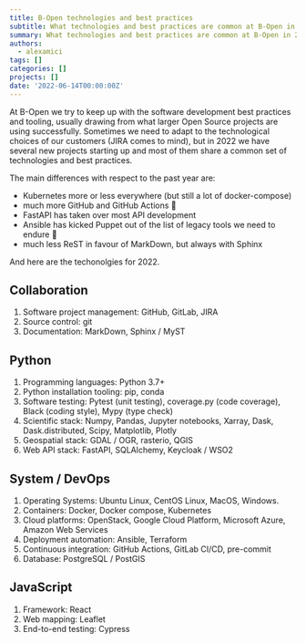 ```yaml
---
title: B-Open technologies and best practices
subtitle: What technologies and best practices are common at B-Open in 2022
summary: What technologies and best practices are common at B-Open in 2022
authors:
  - alexamici
tags: []
categories: []
projects: []
date: '2022-06-14T00:00:00Z'
---
```


At B-Open we try to keep up with the software development best practices and tooling,
usually drawing from what larger Open Source projects are using successfully.
Sometimes we need to adapt to the technological choices of our customers (JIRA comes to mind),
but in 2022 we have several new projects starting up and most of them share a common
set of technologies and best practices.

The main differences with respect to the past year are:

- Kubernetes more or less everywhere (but still a lot of docker-compose)
- much more GitHub and GitHub Actions 🎊
- FastAPI has taken over most API development 
- Ansible has kicked Puppet out of the list of legacy tools we need to endure 🥳
- much less ReST in favour of MarkDown, but always with Sphinx

And here are the techonolgies for 2022. 

## Collaboration

1. Software project management: GitHub, GitLab, JIRA
1. Source control: git
1. Documentation: MarkDown, Sphinx / MyST

## Python

1. Programming languages: Python 3.7+
1. Python installation tooling: pip, conda
1. Software testing: Pytest (unit testing), coverage.py (code coverage), Black (coding style), Mypy (type check)
1. Scientific stack: Numpy, Pandas, Jupyter notebooks, Xarray, Dask, Dask.distributed, Scipy, Matplotlib, Plotly
1. Geospatial stack: GDAL / OGR, rasterio, QGIS
1. Web API stack: FastAPI, SQLAlchemy, Keycloak / WSO2

## System / DevOps

1. Operating Systems: Ubuntu Linux, CentOS Linux, MacOS, Windows.
1. Containers: Docker, Docker compose, Kubernetes
1. Cloud platforms: OpenStack, Google Cloud Platform, Microsoft Azure, Amazon Web Services
1. Deployment automation: Ansible, Terraform 
1. Continuous integration: GitHub Actions, GitLab CI/CD, pre-commit
1. Database: PostgreSQL / PostGIS

## JavaScript

1. Framework: React
1. Web mapping: Leaflet
1. End-to-end testing: Cypress
